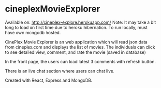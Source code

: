 # cineplexMovieExplorer

Available on:
http://cineplex-explore.herokuapp.com/
Note: It may take a bit long to load on first time due to heroku hibernation.
To run locally, must have own mongodb hosted.


CinePlex Movie Explorer is an web application which will read json data from cineplex.com and displays the list of
movies. The individuals can click to see detailed view, comment, and rate the movie (saved in database)

In the front page, the users can load latest 3 comments with refresh button. 

There is an live chat section where users can chat live.

Created with React, Express and MongoDB.
